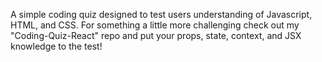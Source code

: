 A simple coding quiz designed to test users understanding of Javascript, HTML, and CSS. For something a little more challenging check out my "Coding-Quiz-React" repo and put your props, state, context, and JSX knowledge to the test!
